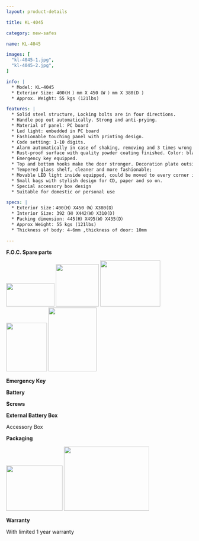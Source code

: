 ```yaml
---
layout: product-details

title: KL-4045

category: new-safes

name: KL-4045

images: [
  "kl-4045-1.jpg",
  "kl-4045-2.jpg",
]

info: |
  * Model: KL-4045
  * Exterior Size: 400(H ）mm X 450（W ）mm X 380(D )
  * Approx. Weight: 55 kgs (121lbs)

features: |
  * Solid steel structure, Locking bolts are in four directions.
  * Handle pop out automatically. Strong and anti-prying.
  * Material of panel: PC board
  * Led light: embedded in PC board
  * Fashionable touching panel with printing design.
  * Code setting: 1-10 digits.
  * Alarm automatically in case of shaking, removing and 3 times wrong code. (Volume will reach 100DB, optional).
  * Rust-proof surface with quality powder coating finished. Color: black body, red panel.
  * Emergency key equipped.
  * Top and bottom hooks make the door stronger. Decoration plate outside the door.
  * Tempered glass shelf, cleaner and more fashionable;
  * Movable LED light inside equipped, could be moved to every corner inside the safe.
  * Small bags with stylish design for CD, paper and so on.
  * Special accessory box design
  * Suitable for domestic or personal use

specs: |
  * Exterior Size：400(H）X450（W）X380(D）
  * Interior Size: 392（H）X442(W）X310(D)
  * Packing dimension: 445(H）X495(W）X435(D）
  * Approx Weight: 55 kgs (121lbs)
  * Thickness of body: 4-6mm ,thickness of door: 10mm

---
```


**F.O.C. Spare parts**

<img alt="" src="{IMAGE_CDN}/kl-4045-3.jpg" style="width: 130px; height: 63px;" />

<img alt="" src="{IMAGE_CDN}/kl-4045-4.jpg" style="width: 116px; height: 114px;" />

<img alt="" src="{IMAGE_CDN}/kl-4045-5.jpg" style="width: 162px; height: 124px;" />

<img alt="" src="{IMAGE_CDN}/kl-4045-6.jpg" style="width: 110px; height: 131px;" />

<img alt="" src="{IMAGE_CDN}/kl-4045-7.jpg" style="width: 130px; height: 172px;" />

**Emergency Key**

**Battery**

**Screws**

**External Battery Box**

Accessory Box

**Packaging**

<img height="144" src="{IMAGE_CDN}/kl-4045-8.jpg" style="width: 152px; height: 122px" width="183" />

<img alt="" src="{IMAGE_CDN}/kl-4045-9.jpg" style="width: 230px; height: 173px;" />

**Warranty**

With limited 1 year warranty
